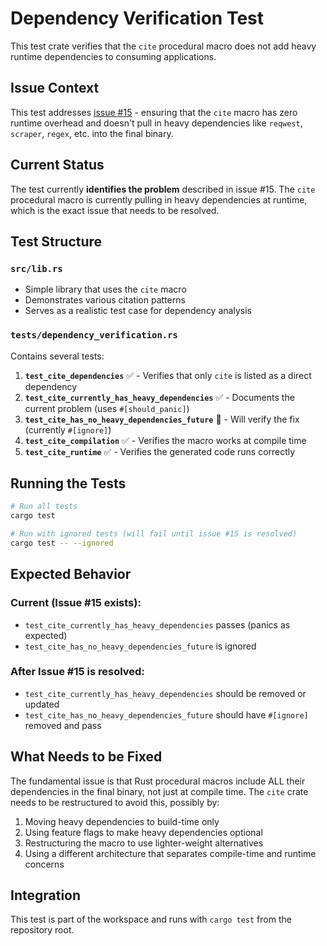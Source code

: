 # Dependency Verification Test

This test crate verifies that the `cite` procedural macro does not add heavy runtime dependencies to consuming applications.

## Issue Context

This test addresses [issue #15](https://github.com/ramate-io/cite/issues/15) - ensuring that the `cite` macro has zero runtime overhead and doesn't pull in heavy dependencies like `reqwest`, `scraper`, `regex`, etc. into the final binary.

## Current Status

The test currently **identifies the problem** described in issue #15. The `cite` procedural macro is currently pulling in heavy dependencies at runtime, which is the exact issue that needs to be resolved.

## Test Structure

### `src/lib.rs`
- Simple library that uses the `cite` macro
- Demonstrates various citation patterns
- Serves as a realistic test case for dependency analysis

### `tests/dependency_verification.rs`
Contains several tests:

1. **`test_cite_dependencies`** ✅ - Verifies that only `cite` is listed as a direct dependency
2. **`test_cite_currently_has_heavy_dependencies`** ✅ - Documents the current problem (uses `#[should_panic]`)
3. **`test_cite_has_no_heavy_dependencies_future`** 🚧 - Will verify the fix (currently `#[ignore]`)
4. **`test_cite_compilation`** ✅ - Verifies the macro works at compile time
5. **`test_cite_runtime`** ✅ - Verifies the generated code runs correctly

## Running the Tests

```bash
# Run all tests
cargo test

# Run with ignored tests (will fail until issue #15 is resolved)
cargo test -- --ignored
```

## Expected Behavior

### Current (Issue #15 exists):
- `test_cite_currently_has_heavy_dependencies` passes (panics as expected)
- `test_cite_has_no_heavy_dependencies_future` is ignored

### After Issue #15 is resolved:
- `test_cite_currently_has_heavy_dependencies` should be removed or updated
- `test_cite_has_no_heavy_dependencies_future` should have `#[ignore]` removed and pass

## What Needs to be Fixed

The fundamental issue is that Rust procedural macros include ALL their dependencies in the final binary, not just at compile time. The `cite` crate needs to be restructured to avoid this, possibly by:

1. Moving heavy dependencies to build-time only
2. Using feature flags to make heavy dependencies optional
3. Restructuring the macro to use lighter-weight alternatives
4. Using a different architecture that separates compile-time and runtime concerns

## Integration

This test is part of the workspace and runs with `cargo test` from the repository root.
